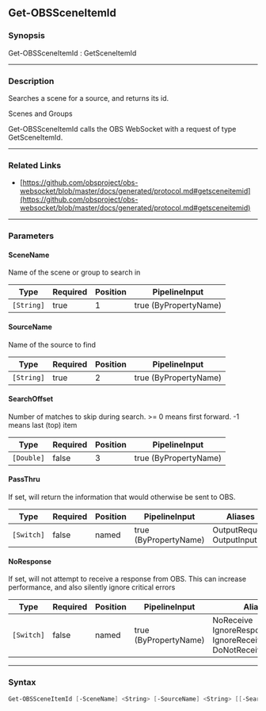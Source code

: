 Get-OBSSceneItemId
------------------




### Synopsis
Get-OBSSceneItemId : GetSceneItemId



---


### Description

Searches a scene for a source, and returns its id.

Scenes and Groups


Get-OBSSceneItemId calls the OBS WebSocket with a request of type GetSceneItemId.



---


### Related Links
* [https://github.com/obsproject/obs-websocket/blob/master/docs/generated/protocol.md#getsceneitemid](https://github.com/obsproject/obs-websocket/blob/master/docs/generated/protocol.md#getsceneitemid)





---


### Parameters
#### **SceneName**

Name of the scene or group to search in






|Type      |Required|Position|PipelineInput        |
|----------|--------|--------|---------------------|
|`[String]`|true    |1       |true (ByPropertyName)|



#### **SourceName**

Name of the source to find






|Type      |Required|Position|PipelineInput        |
|----------|--------|--------|---------------------|
|`[String]`|true    |2       |true (ByPropertyName)|



#### **SearchOffset**

Number of matches to skip during search. >= 0 means first forward. -1 means last (top) item






|Type      |Required|Position|PipelineInput        |
|----------|--------|--------|---------------------|
|`[Double]`|false   |3       |true (ByPropertyName)|



#### **PassThru**

If set, will return the information that would otherwise be sent to OBS.






|Type      |Required|Position|PipelineInput        |Aliases                      |
|----------|--------|--------|---------------------|-----------------------------|
|`[Switch]`|false   |named   |true (ByPropertyName)|OutputRequest<br/>OutputInput|



#### **NoResponse**

If set, will not attempt to receive a response from OBS.
This can increase performance, and also silently ignore critical errors






|Type      |Required|Position|PipelineInput        |Aliases                                                                |
|----------|--------|--------|---------------------|-----------------------------------------------------------------------|
|`[Switch]`|false   |named   |true (ByPropertyName)|NoReceive<br/>IgnoreResponse<br/>IgnoreReceive<br/>DoNotReceiveResponse|





---


### Syntax
```PowerShell
Get-OBSSceneItemId [-SceneName] <String> [-SourceName] <String> [[-SearchOffset] <Double>] [-PassThru] [-NoResponse] [<CommonParameters>]
```
